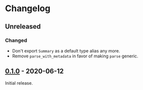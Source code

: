 # Changelog

## Unreleased

### Changed

- Don't export `Summary` as a default type alias any more.
- Remove `parse_with_metadata` in favor of making `parse` generic.

## [0.1.0] - 2020-06-12

Initial release.

[0.1.0]: https://github.com/facebookincubator/cargo-guppy/releases/tag/guppy-summaries-0.1.0
